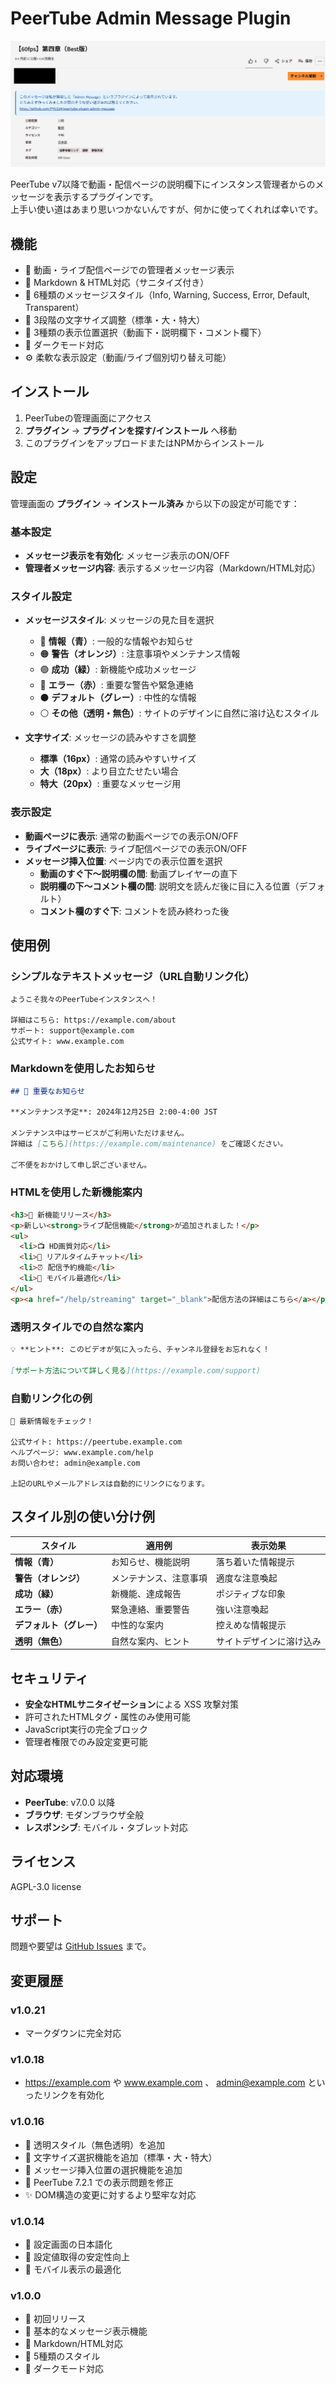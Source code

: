 # PeerTube Admin Message Plugin

<div align="center">

<p><img alt="PeerTube Message" src="https://raw.githubusercontent.com/PYU224/peertube-plugin-admin-message/main/sample.png" width="auto" height="auto"></p>

</div>

PeerTube v7以降で動画・配信ページの説明欄下にインスタンス管理者からのメッセージを表示するプラグインです。<br>
上手い使い道はあまり思いつかないんですが、何かに使ってくれれば幸いです。

## 機能

- 🎯 動画・ライブ配信ページでの管理者メッセージ表示
- 📝 Markdown & HTML対応（サニタイズ付き）
- 🎨 6種類のメッセージスタイル（Info, Warning, Success, Error, Default, Transparent）
- 📏 3段階の文字サイズ調整（標準・大・特大）
- 📍 3種類の表示位置選択（動画下・説明欄下・コメント欄下）
- 🌙 ダークモード対応
- ⚙️ 柔軟な表示設定（動画/ライブ個別切り替え可能）

## インストール

1. PeerTubeの管理画面にアクセス
2. **プラグイン** → **プラグインを探す/インストール** へ移動
3. このプラグインをアップロードまたはNPMからインストール

## 設定

管理画面の **プラグイン** → **インストール済み** から以下の設定が可能です：

### 基本設定
- **メッセージ表示を有効化**: メッセージ表示のON/OFF
- **管理者メッセージ内容**: 表示するメッセージ内容（Markdown/HTML対応）

### スタイル設定
- **メッセージスタイル**: メッセージの見た目を選択
  - 🔵 **情報（青）**: 一般的な情報やお知らせ
  - 🟠 **警告（オレンジ）**: 注意事項やメンテナンス情報
  - 🟢 **成功（緑）**: 新機能や成功メッセージ
  - 🔴 **エラー（赤）**: 重要な警告や緊急連絡
  - ⚫ **デフォルト（グレー）**: 中性的な情報
  - ⚪ **その他（透明・無色）**: サイトのデザインに自然に溶け込むスタイル

- **文字サイズ**: メッセージの読みやすさを調整
  - **標準（16px）**: 通常の読みやすいサイズ
  - **大（18px）**: より目立たせたい場合
  - **特大（20px）**: 重要なメッセージ用

### 表示設定
- **動画ページに表示**: 通常の動画ページでの表示ON/OFF
- **ライブページに表示**: ライブ配信ページでの表示ON/OFF
- **メッセージ挿入位置**: ページ内での表示位置を選択
  - **動画のすぐ下〜説明欄の間**: 動画プレイヤーの直下
  - **説明欄の下〜コメント欄の間**: 説明文を読んだ後に目に入る位置（デフォルト）
  - **コメント欄のすぐ下**: コメントを読み終わった後

## 使用例

### シンプルなテキストメッセージ（URL自動リンク化）
```
ようこそ我々のPeerTubeインスタンスへ！

詳細はこちら: https://example.com/about
サポート: support@example.com
公式サイト: www.example.com
```

### Markdownを使用したお知らせ
```markdown
## 🔧 重要なお知らせ

**メンテナンス予定**: 2024年12月25日 2:00-4:00 JST

メンテナンス中はサービスがご利用いただけません。
詳細は [こちら](https://example.com/maintenance) をご確認ください。

ご不便をおかけして申し訳ございません。
```

### HTMLを使用した新機能案内
```html
<h3>🎉 新機能リリース</h3>
<p>新しい<strong>ライブ配信機能</strong>が追加されました！</p>
<ul>
  <li>📺 HD画質対応</li>
  <li>💬 リアルタイムチャット</li>
  <li>⏰ 配信予約機能</li>
  <li>📱 モバイル最適化</li>
</ul>
<p><a href="/help/streaming" target="_blank">配信方法の詳細はこちら</a></p>
```

### 透明スタイルでの自然な案内
```markdown
💡 **ヒント**: このビデオが気に入ったら、チャンネル登録をお忘れなく！

[サポート方法について詳しく見る](https://example.com/support)
```

### 自動リンク化の例
```
📢 最新情報をチェック！

公式サイト: https://peertube.example.com
ヘルプページ: www.example.com/help
お問い合わせ: admin@example.com

上記のURLやメールアドレスは自動的にリンクになります。
```

## スタイル別の使い分け例

| スタイル | 適用例 | 表示効果 |
|---------|--------|----------|
| **情報（青）** | お知らせ、機能説明 | 落ち着いた情報提示 |
| **警告（オレンジ）** | メンテナンス、注意事項 | 適度な注意喚起 |
| **成功（緑）** | 新機能、達成報告 | ポジティブな印象 |
| **エラー（赤）** | 緊急連絡、重要警告 | 強い注意喚起 |
| **デフォルト（グレー）** | 中性的な案内 | 控えめな情報提示 |
| **透明（無色）** | 自然な案内、ヒント | サイトデザインに溶け込み |

## セキュリティ

- **安全なHTMLサニタイゼーション**による XSS 攻撃対策
- 許可されたHTMLタグ・属性のみ使用可能
- JavaScript実行の完全ブロック
- 管理者権限でのみ設定変更可能

## 対応環境

- **PeerTube**: v7.0.0 以降
- **ブラウザ**: モダンブラウザ全般
- **レスポンシブ**: モバイル・タブレット対応

## ライセンス

AGPL-3.0 license

## サポート

問題や要望は [GitHub Issues](https://github.com/PYU224/peertube-plugin-admin-message/issues) まで。

## 変更履歴

### v1.0.21
- マークダウンに完全対応

### v1.0.18
- https://example.com や www.example.com 、 admin@example.com といったリンクを有効化

### v1.0.16
- 🎨 透明スタイル（無色透明）を追加
- 📏 文字サイズ選択機能を追加（標準・大・特大）
- 📍 メッセージ挿入位置の選択機能を追加
- 🐛 PeerTube 7.2.1 での表示問題を修正
- ✨ DOM構造の変更に対するより堅牢な対応

### v1.0.14
- 🔧 設定画面の日本語化
- 🐛 設定値取得の安定性向上
- 📱 モバイル表示の最適化

### v1.0.0
- 🚀 初回リリース
- 📝 基本的なメッセージ表示機能
- 🎨 Markdown/HTML対応
- 🌈 5種類のスタイル
- 🌙 ダークモード対応